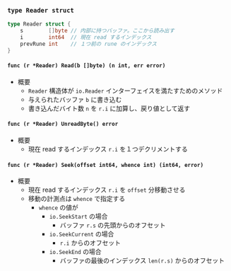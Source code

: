 ### `type Reader struct`

```go
type Reader struct {
    s        []byte // 内部に持つバッファ。ここから読み出す
    i        int64  // 現在 read するインデックス
    prevRune int    // １つ前の rune のインデックス
}
```

#### `func (r *Reader) Read(b []byte) (n int, err error)`

- 概要
    - `Reader` 構造体が `io.Reader` インターフェイスを満たすためのメソッド
    - 与えられたバッファ `b` に書き込む
    - 書き込んだバイト数 `n` を `r.i` に加算し、戻り値として返す

#### `func (r *Reader) UnreadByte() error`

- 概要
    - 現在 read するインデックス `r.i` を１つデクリメントする

#### `func (r *Reader) Seek(offset int64, whence int) (int64, error)`

- 概要
    - 現在 read するインデックス `r.i` を `offset` 分移動させる
    - 移動の計測点は `whence` で指定する
        - `whence` の値が
            - `io.SeekStart` の場合
                - バッファ `r.s` の先頭からのオフセット
            - `io.SeekCurrent` の場合
                - `r.i` からのオフセット
            - `io.SeekEnd` の場合
                - バッファの最後のインデックス `len(r.s)` からのオフセット



